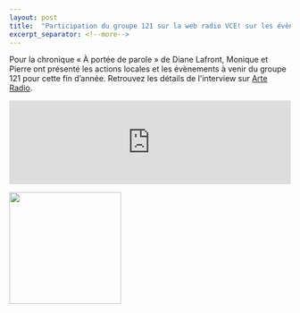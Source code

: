 ```yaml
---
layout: post
title:  "Participation du groupe 121 sur la web radio VCE! sur les évènements de fin d’année"
excerpt_separator: <!--more-->
---
```


Pour la chronique « À portée de parole » de Diane Lafront, Monique et Pierre ont présenté les actions locales et les évènements à venir du groupe 121 pour cette fin d’année. Retrouvez les détails de l'interview sur [Arte Radio](https://audioblog.arteradio.com/blog/181579/podcast/193196/radio-vce-14-11-2022-formation-numerique-eclairage-de-nuit-metal-et-droits-humains).

<iframe width="100%" src="https://audioblog.arteradio.com/embed/193196" style="margin: 0;padding: 0;border: none;"></iframe>

[<img src="{{site.url}}/assets/images/05092022/vce-logo.jpeg" width="200">](https://audioblog.arteradio.com/blog/181579/podcast/193196/radio-vce-14-11-2022-formation-numerique-eclairage-de-nuit-metal-et-droits-humains)
<!--more-->

